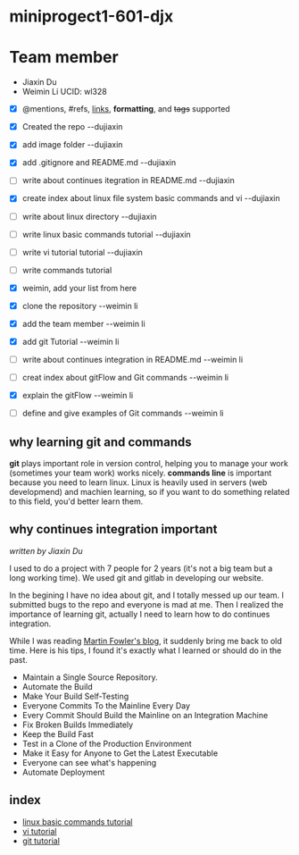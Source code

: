 # miniprogect1-601-djx
# Team member
 * Jiaxin Du
 * Weimin Li UCID: wl328
- [x] @mentions, #refs, [links](), **formatting**, and <del>tags</del> supported
- [x] Created the repo --dujiaxin
- [x] add image folder --dujiaxin
- [x] add .gitignore and README.md --dujiaxin
- [ ] write about continues itegration in README.md --dujiaxin
- [x] create index about linux file system basic commands and vi --dujiaxin
- [ ] write about linux directory --dujiaxin
- [ ] write linux basic commands tutorial --dujiaxin
- [ ] write vi tutorial tutorial --dujiaxin
- [ ] write commands tutorial

- [x] weimin, add your list from here
- [x] clone the repository --weimin li
- [x] add the team member --weimin li
- [x] add git Tutorial --weimin li
- [ ] write about continues integration in README.md --weimin li
- [ ] creat index about gitFlow and Git commands --weimin li
- [x] explain the gitFlow --weimin li
- [ ] define and give examples of Git commands --weimin li

## why learning git and commands
**git** plays important role in version control, helping you to manage your work (sometimes your team work) works nicely.
**commands line** is important because you need to learn linux. Linux is heavily used in servers (web developmend) and machien learning, so if you want to do something related to this field, you'd better learn them.

## why continues integration important

*written by Jiaxin Du*

I used to do a project with 7 people for 2 years (it's not a big team but a long working time). We used git and gitlab in developing our website.

In the begining I have no idea about git, and I totally messed up our team. I submitted bugs to the repo and everyone is mad at me. Then I realized the importance of learning git, actually I need to learn how to do continues integration.

While I was reading [Martin Fowler's blog](#https://martinfowler.com/articles/continuousIntegration.html), it suddenly bring me back to old time. Here is his tips, I found it's exactly what I learned or should do in the past.
-	Maintain a Single Source Repository.
-	Automate the Build
-	Make Your Build Self-Testing
-	Everyone Commits To the Mainline Every Day
-	Every Commit Should Build the Mainline on an Integration Machine
-	Fix Broken Builds Immediately
-	Keep the Build Fast
-	Test in a Clone of the Production Environment
-	Make it Easy for Anyone to Get the Latest Executable
-	Everyone can see what's happening
-	Automate Deployment

## index
* [linux basic commands tutorial](/commands.md)
* [vi tutorial](/vi.md)
* [git tutorial](/git.md)
